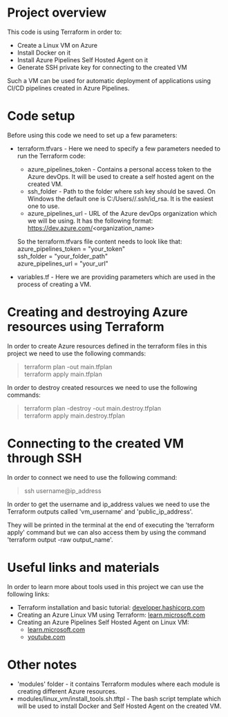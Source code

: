 # Project overview

This code is using Terraform in order to:
- Create a Linux VM on Azure
- Install Docker on it
- Install Azure Pipelines Self Hosted Agent on it
- Generate SSH private key for connecting to the created VM

Such a VM can be used for automatic deployment of applications using CI/CD pipelines created in Azure Pipelines.

# Code setup
Before using this code we need to set up a few parameters:
- terraform.tfvars - Here we need to specify a few parameters needed to run the Terraform code:
	- azure_pipelines_token - Contains a personal access token to the Azure devOps. It will be used to create a self hosted agent on the created VM.
	- ssh_folder - Path to the folder where ssh key should be saved. On Windows the default one is C:/Users/<username>/.ssh/id_rsa. It is the easiest one to use.
	- azure_pipelines_url - URL of the Azure devOps organization which we will be using. It has the following format: https://dev.azure.com/<organization_name>

	So the terraform.tfvars file content needs to look like that:\
	azure_pipelines_token  = "your_token"\
	ssh_folder  = "your_folder_path"\
	azure_pipelines_url = "your_url"
	
- variables.tf - Here we are providing parameters which are used in the process of creating a VM.

# Creating and destroying Azure resources using Terraform
In order to create Azure resources defined in the terraform files in this project we need to use the following commands:
> terraform plan -out main.tfplan\
> terraform apply main.tfplan

In order to destroy created resources we need to use the following commands:
> terraform plan -destroy -out main.destroy.tfplan\
> terraform apply main.destroy.tfplan

# Connecting to the created VM through SSH
In order to connect we need to use the following command:
>ssh username@ip_address

In order to get the username and ip_address values we need to use the Terraform outputs called 'vm_username' and 'public_ip_address'. 

They will be printed in the terminal at the end of executing the 'terraform apply' command but we can also access them by using the command 'terraform output -raw output_name'.

# Useful links and materials
In order to learn more about tools used in this project we can use the following links:
- Terraform installation and basic tutorial: [developer.hashicorp.com](https://developer.hashicorp.com/terraform/tutorials/azure-get-started/infrastructure-as-code)
- Creating an Azure Linux VM using Terraform: [learn.microsoft.com](https://learn.microsoft.com/en-us/azure/virtual-machines/linux/quick-create-terraform?tabs=azure-cli)
- Creating an Azure Pipelines Self Hosted Agent on Linux VM:
	- [learn.microsoft.com](https://learn.microsoft.com/en-us/azure/devops/pipelines/agents/linux-agent?view=azure-devops&tabs=IP-V4)
	- [youtube.com](https://www.youtube.com/watch?v=Hy6fne9oQJM)

# Other notes
- 'modules' folder - it contains Terraform modules where each module is creating different Azure resources.
- modules/linux_vm/install_tools.sh.tftpl - The bash script template which will be used to install Docker and Self Hosted Agent on the created VM.
